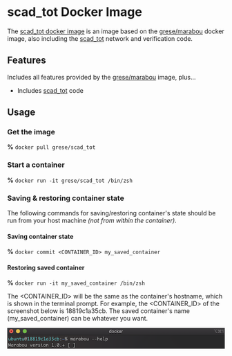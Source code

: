 # scad_tot Docker Image

The [scad_tot docker image](https://hub.docker.com/r/grese/scad_tot) is an image based on the [grese/marabou](https://hub.docker.com/r/grese/marabou) docker image, also including the [scad_tot](https://github.com/grese/scad_tot) network and verification code.

## Features

Includes all features provided by the [grese/marabou](https://hub.docker.com/r/grese/marabou) image, plus...

* Includes [scad_tot](https://github.com/grese/scad_tot) code

## Usage

### Get the image

**%** `docker pull grese/scad_tot`

### Start a container

**%** `docker run -it grese/scad_tot /bin/zsh`

### Saving & restoring container state

The following commands for saving/restoring container's state should be run from your host machine *(not from within the container)*.

#### Saving container state

**%** `docker commit <CONTAINER_ID> my_saved_container`

#### Restoring saved container

**%** `docker run -it my_saved_container /bin/zsh`

The <CONTAINER_ID> will be the same as the container's hostname, which is shown in the terminal prompt. For example, the <CONTAINER_ID> of the screenshot below is 18819c1a35cb. The saved container's name (my_saved_container) can be whatever you want.

![docker image](../../docs/img/terminal.png)
